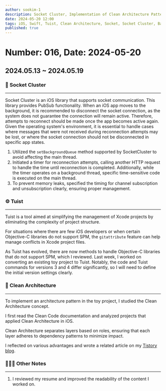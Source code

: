 ```yaml
---
author: sookim-1
description: Socket Cluster, Implementation of Clean Architecture Pattern, Tuist Application
date: 2024-05-20 12:00
tags: iOS, Swift, Tuist, Clean Architecture, Socket, Socket Cluster, Background Queue, mise, Blog
published: true
---
```

# Number: 016, Date: 2024-05-20

## 2024.05.13 ~ 2024.05.19
### 🚨 Socket Cluster

---

Socket Cluster is an iOS library that supports socket communication. This library provides PubSub functionality. When an iOS app moves to the background, it is recommended to disconnect the socket connection, as the system does not guarantee the connection will remain active. Therefore, attempts to reconnect should be made once the app becomes active again. Given the operating system's environment, it is essential to handle cases where messages that were not received during reconnection attempts may be lost, or where the socket connection should not be disconnected in specific app states.

1. Utilized the `setBackgroundQueue` method supported by SocketCluster to avoid affecting the main thread.
2. Initiated a timer for reconnection attempts, calling another HTTP request to handle the time until reconnection is completed. Additionally, while the timer operates on a background thread, specific time-sensitive code is executed on the main thread.
3. To prevent memory leaks, specified the timing for channel subscription and unsubscription clearly, ensuring proper management.

### ⚙️ Tuist

---

Tuist is a tool aimed at simplifying the management of Xcode projects by eliminating the complexity of project structure.

For situations where there are few iOS developers or when certain Objective-C libraries do not support SPM, the `gitattribute` feature can help manage conflicts in Xcode project files.

As Tuist has evolved, there are now methods to handle Objective-C libraries that do not support SPM, which I reviewed. Last week, I worked on converting an existing toy project to Tuist. Notably, the code and Tuist commands for versions 3 and 4 differ significantly, so I will need to define the initial version settings clearly.

### 🧹 Clean Architecture

---

To implement an architecture pattern in the toy project, I studied the Clean Architecture concept.

I first read the Clean Code documentation and analyzed projects that applied Clean Architecture in iOS.

Clean Architecture separates layers based on roles, ensuring that each layer adheres to dependency patterns to minimize impact.

I reflected on various advantages and wrote a related article on my [Tistory blog](https://sookim-1.tistory.com/entry/Clean-Architecture-for-iOS).

### 🙋🏻‍♂️ Other Notes

---

1. I reviewed my resume and improved the readability of the content I worked on.

